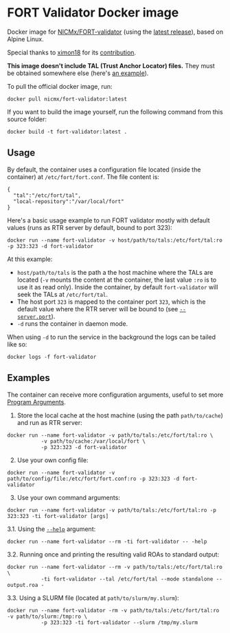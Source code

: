 # FORT Validator Docker image

Docker image for [NICMx/FORT-validator](https://github.com/NICMx/FORT-validator) (using the [latest release](https://github.com/NICMx/FORT-validator/releases/latest)), based on Alpine Linux.

Special thanks to [ximon18](https://github.com/ximon18) for its [contribution](https://github.com/NICMx/FORT-validator/issues/17).

**This image doesn't include TAL (Trust Anchor Locator) files.** They must be obtained somewhere else (here's [an example](https://github.com/NICMx/FORT-validator/tree/main/examples/tal)).

To pull the official docker image, run:

```
docker pull nicmx/fort-validator:latest
```

If you want to build the image yourself, run the following command from this source folder:

```
docker build -t fort-validator:latest .
```

## Usage

By default, the container uses a configuration file located (inside the container) at `/etc/fort/fort.conf`. The file content is:

```
{
  "tal":"/etc/fort/tal",
  "local-repository":"/var/local/fort"
}
```

Here's a basic usage example to run FORT validator mostly with default values (runs as RTR server by default, bound to port 323):

```
docker run --name fort-validator -v host/path/to/tals:/etc/fort/tal:ro -p 323:323 -d fort-validator
```

At this example:
- `host/path/to/tals` is the path a the host machine where the TALs are located (`-v` mounts the content at the container, the last value `:ro` is to use it as read only). Inside the container, by default `fort-validator` will seek the TALs at `/etc/fort/tal`.
- The host port `323` is mapped to the container port `323`, which is the default value where the RTR server will be bound to (see [`--server.port`](https://nicmx.github.io/FORT-validator/usage.html#--serverport)).
- `-d` runs the container in daemon mode.

When using `-d` to run the service in the background the logs can be tailed like so:

```
docker logs -f fort-validator
```

## Examples

The container can receive more configuration arguments, useful to set more [Program Arguments](https://nicmx.github.io/FORT-validator/usage.html).

1. Store the local cache at the host machine (using the path `path/to/cache`) and run as RTR server:

```
docker run --name fort-validator -v path/to/tals:/etc/fort/tal:ro \
           -v path/to/cache:/var/local/fort \
           -p 323:323 -d fort-validator
```

2. Use your own config file:

```
docker run --name fort-validator -v path/to/config/file:/etc/fort/fort.conf:ro -p 323:323 -d fort-validator
```

3. Use your own command arguments:

```
docker run --name fort-validator -v path/to/tals:/etc/fort/tal:ro -p 323:323 -ti fort-validator [args]
```

3.1. Using the [`--help`](https://nicmx.github.io/FORT-validator/usage.html#--help) argument:

```
docker run --name fort-validator --rm -ti fort-validator -- -help
```

3.2. Running once and printing the resulting valid ROAs to standard output:

```
docker run --name fort-validator --rm -v path/to/tals:/etc/fort/tal:ro \
           -ti fort-validator --tal /etc/fort/tal --mode standalone --output.roa -
```

3.3. Using a SLURM file (located at `path/to/slurm/my.slurm`):

```
docker run --name fort-validator -rm -v path/to/tals:/etc/fort/tal:ro -v path/to/slurm:/tmp:ro \
           -p 323:323 -ti fort-validator --slurm /tmp/my.slurm
```
